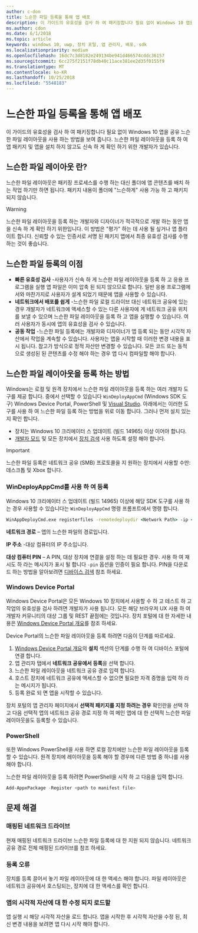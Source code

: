 ```yaml
---
author: c-don
title: 느슨한 파일 등록을 통해 앱 배포
description: 이 가이드의 유효성을 검사 하 여 패키징합니다 필요 없이 Windows 10 앱을 공유 느슨한 파일 레이아웃을 사용 하는 방법을 보여 줍니다.
ms.author: cdon
ms.date: 6/1/2018
ms.topic: article
keywords: windows 10, uwp, 장치 포털, 앱 관리자, 배포, sdk
ms.localizationpriority: medium
ms.openlocfilehash: 16dc7c3d8182e249134be941d466574cddc36157
ms.sourcegitcommit: 6cc275f2151f78db40c11ace381ee2d35f0155f9
ms.translationtype: MT
ms.contentlocale: ko-KR
ms.lasthandoff: 10/25/2018
ms.locfileid: "5548183"
---
```

# <a name="deploy-an-app-through-loose-file-registration"></a>느슨한 파일 등록을 통해 앱 배포 

이 가이드의 유효성을 검사 하 여 패키징합니다 필요 없이 Windows 10 앱을 공유 느슨한 파일 레이아웃을 사용 하는 방법을 보여 줍니다. 느슨한 파일 레이아웃을 등록 하 여 앱 패키지 및 앱을 설치 하지 않고도 신속 하 게 확인 하기 위한 개발자가 있습니다. 

## <a name="what-is-a-loose-file-layout"></a>느슨한 파일 레이아웃 란?

느슨한 파일 레이아웃은 패키징 프로세스를 수행 하는 대신 폴더에 앱 콘텐츠를 배치 하는 작업 하기만 하면 됩니다. 패키지 내용이 폴더에 "느슨하게" 사용 가능 하 고 패키지 되지 않습니다. 

> [!WARNING]
> 느슨한 파일 레이아웃을 등록 하는 개발자와 디자이너가 적극적으로 개발 하는 동안 앱을 신속 하 게 확인 하기 위한입니다. 이 방법은 "평가" 하는 데 사용 될 싶거나 앱 플라이트 합니다. 신뢰할 수 있는 인증서로 서명 된 패키지 앱에서 최종 유효성 검사를 수행 하는 것이 좋습니다. 

## <a name="advantages-of-loose-file-registration"></a>느슨한 파일 등록의 이점

- **빠른 유효성 검사** -사용자가 신속 하 게 느슨한 파일 레이아웃을 등록 하 고 응용 프로그램을 실행 앱 파일은 이미 압축 된 되지 않으므로 합니다. 일반 응용 프로그램에서와 마찬가지로 사용자가 설계 되었기 때문에 앱을 사용할 수 있습니다. 
- **네트워크에서 배포를 쉽게** -느슨한 파일 로컬 드라이브 대신 네트워크 공유에 있는 경우 개발자가 네트워크에 액세스할 수 있는 다른 사용자에 게 네트워크 공유 위치를 보낼 수 있으며 느슨한 파일 레이아웃을 등록 하 고 앱을 실행할 수 있습니다. 여러 사용자가 동시에 앱의 유효성을 검사 수 있습니다. 
- **공동 작업** -느슨한 파일 등록에는 개발자와 디자이너가 앱 등록 되는 동안 시각적 자산에서 작업을 계속할 수 있습니다. 사용자는 앱을 시작할 때 이러한 변경 내용을 표시 됩니다. 참고가 방식으로 정적 자산만 변경할 수 있습니다. 모든 코드 또는 동적으로 생성된 된 콘텐츠를 수정 해야 하는 경우 앱 다시 컴파일할 해야 합니다.

## <a name="how-to-register-a-loose-file-layout"></a>느슨한 파일 레이아웃을 등록 하는 방법

Windows는 로컬 및 원격 장치에서 느슨한 파일 레이아웃을 등록 하는 여러 개발자 도구를 제공 합니다. 중에서 선택할 수 있습니다 `WinDeployAppCmd` (Windows SDK 도구) Windows Device Portal, PowerShell 및 [Visual Studio](https://docs.microsoft.com/windows/uwp/debug-test-perf/deploying-and-debugging-uwp-apps#register-layout-from-network). 아래에서는 이러한 도구를 사용 하 여 느슨한 파일 등록 하는 방법을 위로 이동 합니다. 그러나 먼저 설치 있는지 확인 합니다.

- 장치는 Windows 10 크리에이터 스 업데이트 (빌드 14965) 이상 이어야 합니다.
- [개발자 모드](https://msdn.microsoft.com/windows/uwp/get-started/enable-your-device-for-development) 및 모든 장치에서 [장치 검색](https://docs.microsoft.com/en-us/windows/uwp/get-started/enable-your-device-for-development#device-discovery) 사용 하도록 설정 해야 합니다.

> [!IMPORTANT]
> 느슨한 파일 등록은 네트워크 공유 (SMB) 프로토콜을 지 원하는 장치에서 사용할 수만: 데스크톱 및 Xbox 합니다. 

### <a name="register-with-windeployappcmd"></a>WinDeployAppCmd를 사용 하 여 등록

Windows 10 크리에이터 스 업데이트 (빌드 14965) 이상에 해당 SDK 도구를 사용 하는 경우 사용할 수 있습니다는 `WinDeployAppCmd` 명령 프롬프트에서 명령 합니다.

```cmd
WinAppDeployCmd.exe registerfiles -remotedeploydir <Network Path> -ip <IP Address> -pin <target machine PIN>
```

**네트워크 경로** – 앱의 느슨한 파일의 경로입니다.

**IP 주소** -대상 컴퓨터의 IP 주소입니다.

**대상 컴퓨터 PIN** – A PIN, 대상 장치에 연결을 설정 하는 데 필요한 경우. 사용 하 여 재시도 하 라는 메시지가 표시 될 합니다 `-pin` 옵션을 인증이 필요 합니다. PIN을 다운로드 하는 방법을 알아보려면 [디바이스 검색](https://docs.microsoft.com/windows/uwp/get-started/enable-your-device-for-development#device-discovery) 참조 하세요.

### <a name="windows-device-portal"></a>Windows Device Portal

Windows Device Portal은 모든 Windows 10 장치에서 사용할 수 하 고 테스트 하 고 작업의 유효성을 검사 하려면 개발자가 사용 됩니다. 모든 해당 브라우저 UX 사용 하 여 개발자 커뮤니티의 대상 그룹 및 REST 끝점에는 것입니다. 장치 포털에 대 한 자세한 내용은 [Windows Device Portal 개요](device-portal.md)를 참조 하세요.

Device Portal의 느슨한 파일 레이아웃을 등록 하려면 다음이 단계를 따르세요.

1. [Windows Device Portal 개요](device-portal.md)의 **설치** 섹션의 단계를 수행 하 여 디바이스 포털에 연결 합니다.
1. 앱 관리자 탭에서 **네트워크 공유에서 등록**을 선택 합니다.
1. 느슨한 파일 레이아웃을 네트워크 공유 경로 입력 합니다. 
1. 호스트 장치에 네트워크 공유에 액세스할 수 없으면 필요한 자격 증명을 입력 하 라는 메시지가 됩니다.
1. 등록 완료 되 면 앱을 시작할 수 있습니다.

장치 포털의 앱 관리자 페이지에서 **선택적 패키지를 지정 하려는 경우** 확인란을 선택 하 고 다음 선택적 앱의 네트워크 공유 경로 지정 하 여 메인 앱에 대 한 선택적 느슨한 파일 레이아웃을도 등록할 수 있습니다. 

### <a name="powershell"></a>PowerShell 

또한 Windows PowerShell을 사용 하면 로컬 장치에만 느슨한 파일 레이아웃을 등록할 수 있습니다. 원격 장치에 레이아웃을 등록 해야 할 경우에 다른 방법 중 하나를 사용 해야 합니다. 

느슨한 파일 레이아웃을 등록 하려면 PowerShell을 시작 하 고 다음을 입력 합니다.

```PowerShell
Add-AppxPackage -Register <path to manifest file>
```

## <a name="troubleshooting"></a>문제 해결

### <a name="mapped-network-drives"></a>매핑된 네트워크 드라이브
현재 매핑된 네트워크 드라이브 느슨한 파일 등록에 대 한 지원 되지 않습니다. 네트워크 공유 경로 전체 매핑된 드라이브를 참조 하세요.

### <a name="registration-failure"></a>등록 오류
장치를 등록 끌어서 놓기 파일 레이아웃에 대 한 액세스 해야 합니다. 파일 레이아웃은 네트워크 공유에서 호스팅되는, 장치에 대 한 액세스를 확인 합니다. 

### <a name="modifications-to-visual-assets-arent-being-loaded-in-the-app"></a>앱의 시각적 자산에 대 한 수정 되지 로드할 
앱 실행 시 해당 시각적 자산을 로드 합니다. 앱을 시작한 후 시각적 자산을 수정 된, 최신 변경 내용을 보려면 앱 다시 시작 해야 합니다.